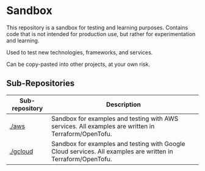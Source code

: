 # Sandbox

This repository is a sandbox for testing and learning purposes. Contains code that is not intended for production use, but rather for experimentation and learning.

Used to test new technologies, frameworks, and services.

Can be copy-pasted into other projects, at your own risk.

## Sub-Repositories

| Sub-repository | Description |
| --- | --- |
| [./aws](./aws) | Sandbox for examples and testing with AWS services. All examples are written in Terraform/OpenTofu. |
| [./gcloud](./gcloud) | Sandbox for examples and testing with Google Cloud services. All examples are written in Terraform/OpenTofu. |